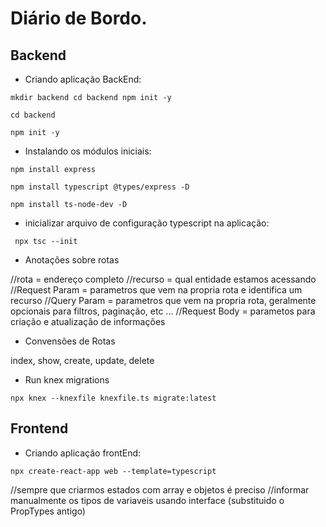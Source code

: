 # Diário de Bordo.

## Backend

- Criando aplicação BackEnd:

`
mkdir backend
cd backend
npm init -y
`

`
cd backend
`

`
npm init -y
`


- Instalando os módulos iniciais:

`
npm install express
`

`
npm install typescript @types/express -D
`

`
npm install ts-node-dev -D
`

- inicializar arquivo de configuração typescript na aplicação:

` 
npx tsc --init
`

- Anotações sobre rotas

//rota = endereço completo
//recurso = qual entidade estamos acessando 
//Request Param = parametros que vem na propria rota e identifica um recurso
//Query Param = parametros que vem na propria rota, geralmente opcionais para filtros, paginação, etc ...
//Request Body = parametos para criação e atualização de informações

- Convensões de Rotas

index, show, create, update, delete

- Run knex migrations

`
npx knex --knexfile knexfile.ts migrate:latest
`


## Frontend

- Criando aplicação frontEnd:

`
npx create-react-app web --template=typescript
`

//sempre que criarmos estados com array e objetos é preciso
//informar manualmente os tipos de variaveis usando interface (substituido o PropTypes antigo)